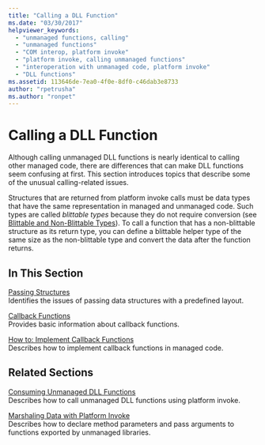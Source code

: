 ```yaml
---
title: "Calling a DLL Function"
ms.date: "03/30/2017"
helpviewer_keywords: 
  - "unmanaged functions, calling"
  - "unmanaged functions"
  - "COM interop, platform invoke"
  - "platform invoke, calling unmanaged functions"
  - "interoperation with unmanaged code, platform invoke"
  - "DLL functions"
ms.assetid: 113646de-7ea0-4f0e-8df0-c46dab3e8733
author: "rpetrusha"
ms.author: "ronpet"
---
```

# Calling a DLL Function
Although calling unmanaged DLL functions is nearly identical to calling other managed code, there are differences that can make DLL functions seem confusing at first. This section introduces topics that describe some of the unusual calling-related issues.  
  
 Structures that are returned from platform invoke calls must be data types that have the same representation in managed and unmanaged code. Such types are called *blittable types* because they do not require conversion (see [Blittable and Non-Blittable Types](blittable-and-non-blittable-types.md)). To call a function that has a non-blittable structure as its return type, you can define a blittable helper type of the same size as the non-blittable type and convert the data after the function returns.  
  
## In This Section  
 [Passing Structures](passing-structures.md)  
 Identifies the issues of passing data structures with a predefined layout.  
  
 [Callback Functions](callback-functions.md)  
 Provides basic information about callback functions.  
  
 [How to: Implement Callback Functions](how-to-implement-callback-functions.md)  
 Describes how to implement callback functions in managed code.  
  
## Related Sections  
 [Consuming Unmanaged DLL Functions](consuming-unmanaged-dll-functions.md)  
 Describes how to call unmanaged DLL functions using platform invoke.  
  
 [Marshaling Data with Platform Invoke](marshaling-data-with-platform-invoke.md)  
 Describes how to declare method parameters and pass arguments to functions exported by unmanaged libraries.
